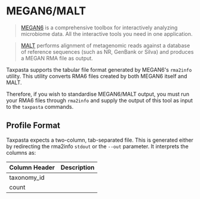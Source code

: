 # MEGAN6/MALT

> [MEGAN6](https://uni-tuebingen.de/en/fakultaeten/mathematisch-naturwissenschaftliche-fakultaet/fachbereiche/informatik/lehrstuehle/algorithms-in-bioinformatics/software/megan6/) is a comprehensive toolbox for interactively analyzing microbiome data. All the interactive tools you need in one application.

> [MALT](https://uni-tuebingen.de/fakultaeten/mathematisch-naturwissenschaftliche-fakultaet/fachbereiche/informatik/lehrstuehle/algorithms-in-bioinformatics/software/malt/) performs alignment of metagenomic reads against a database of reference sequences (such as NR, GenBank or Silva) and produces a MEGAN RMA file as output.

Taxpasta supports the tabular file format generated by MEGAN6's `rma2info` utility. This utility converts RMA6 files created by both MEGAN6 itself and MALT.

Therefore, if you wish to standardise MEGAN6/MALT output, you must run your RMA6 files through `rma2info` and supply the output of this tool as input to the `taxpasta` commands.

## Profile Format

Taxpasta expects a two-column, tab-separated file. This is generated either by redirecting the rma2info `stdout` or the `--out` parameter. It interprets the columns as:

| Column Header         | Description |
|-----------------------|-------------|
| taxonomy_id           |             |
| count                 |             |
